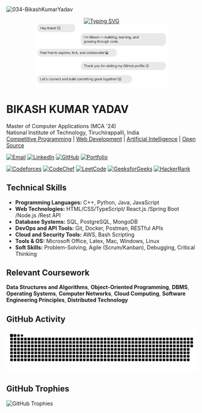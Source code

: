 <a> <img  height="" src="https://komarev.com/ghpvc/?username=034-BikashKumarYadav&label=Profile%20views&color=0e75b6&style=flat" alt="034-BikashKumarYadav" /></a>
<div align="center">
  <a href="https://git.io/typing-svg">
    <img src="https://readme-typing-svg.herokuapp.com?color=58a6ff&background=FFFFFF00&lines=Welcome+to+My+GitHub+Profile" alt="Typing SVG">
  </a>
</div>
<div align="center">
  <a href="mailto:yaduvanshibikash1998@gmail.com">
    <img src="./chat.svg" alt="Let's Chat!" width="350"/>
  </a>
</div>

# BIKASH KUMAR YADAV 
 Master of Computer Applications (MCA '24)<br>
 National Institute of Technology, Tiruchirappalli, India <br>
[Competitive Programming](#) | [Web Development](#) | [Artificial Intelligence](#) | [Open Source](#) <br>

[![Email](https://img.shields.io/badge/Email-D14836?style=for-the-badge&logo=gmail&logoColor=white)](mailto:yaduvanshibikash1998@gmail.com)
[![LinkedIn](https://img.shields.io/badge/LinkedIn-0A66C2?style=for-the-badge&logo=linkedin)](https://www.linkedin.com/in/bikash-kumar-yadav/)
[![GitHub](https://img.shields.io/badge/GitHub-181717?style=for-the-badge&logo=github&logoColor=white)](https://github.com/bikashkumaryadav)
[![Portfolio](https://img.shields.io/badge/Portfolio-1F8ACB?style=for-the-badge&logo=vercel&logoColor=white)](https://whoisbikash-dev.vercel.app/)
<!--[![Blogs](https://img.shields.io/badge/Blogs-FFA500?style=for-the-badge&logo=rss&logoColor=white)](#)
-->
[![Codeforces](https://img.shields.io/badge/Codeforces-E53935?style=for-the-badge&logo=codeforces&logoColor=white)](https://codeforces.com/)
[![CodeChef](https://img.shields.io/badge/CodeChef-5B4638?style=for-the-badge&logo=codechef&logoColor=white)](https://www.codechef.com/users/)
[![LeetCode](https://img.shields.io/badge/LeetCode-FFA116?style=for-the-badge&logo=leetcode&logoColor=black)](https://leetcode.com/u/yaduvanshibikash1503/)
[![GeeksforGeeks](https://img.shields.io/badge/GeeksforGeeks-0F9D58?style=for-the-badge&logo=geeksforgeeks&logoColor=white)](https://www.geeksforgeeks.org/user/yaduvanshibikash1998/)
[![HackerRank](https://img.shields.io/badge/HackerRank-2EC866?style=for-the-badge&logo=hackerrank&logoColor=white)](https://www.hackerrank.com/yaduvanshibikash)




## Technical Skills
* <strong>Programming Languages:</strong> C++, Python, Java, JavaScript
*  <strong>Web Technologies:</strong> HTML/CSS/TypeScript/ React.js /Spring Boot /Node.js /Rest API
* <strong>Database Systems:</strong> SQL, PostgreSQL, MongoDB
* <strong>DevOps and API Tools:</strong> Git, Docker, Postman, RESTful APIs
* <strong>Cloud and Security Tools:</strong> AWS, Bash Scripting
* <strong>Tools & OS:</strong> Microsoft Office, Latex, Mac, Windows, Linux
* <strong>Soft Skills:</strong> Problem-Solving, Agile (Scrum/Kanban), Debugging, Critical Thinking

 ## Relevant Coursework
 <strong>Data Structures and Algorithms</strong>, <strong>Object-Oriented Programming</strong>, <strong>DBMS</strong>, <strong>Operating Systems</strong>, <strong>Computer Networks</strong>, <strong>Cloud Computing</strong>, <strong>Software Engineering Principles</strong>, <strong>Distributed Technology</strong>

<!--
## Contribution Graph
![GitHub Contribution Graph](https://github-readme-activity-graph.vercel.app/graph?username=bikashkumaryadav&theme=github)
-->
## GitHub Activity
<div align="center">
  <img src="https://raw.githubusercontent.com/bikashkumaryadav/BIKASHKUMARYADAV/output/github-contribution-grid-snake.svg" alt="Snake animation" />
</div>

## GitHub Trophies
![GitHub Trophies](https://github-profile-trophy.vercel.app/?username=bikashkumaryadav&theme=radical&no-frame=false&no-bg=true&margin-w=4)

<!--

## Pinned
[![Codeforces-Problem-Finder](https://github-readme-stats.vercel.app/api/pin/?username=bikashkumaryadav&repo=Codeforces-Problem-Finder)](https://github.com/bikashkumaryadav/Codeforces-Problem-Finder)

[![Research-Intern-NITT](https://github-readme-stats.vercel.app/api/pin/?username=bikashkumaryadav&repo=Research-Intern-NITT)](https://github.com/bikashkumaryadav/Research-Intern-NITT)

-->





